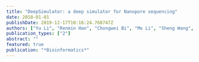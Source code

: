 ```yaml
---
title: "DeepSimulator: a deep simulator for Nanopore sequencing"
date: 2018-01-01
publishDate: 2019-12-17T10:16:24.768747Z
authors: ["Yu Li", "Renmin Han", "Chongwei Bi", "Mo Li", "Sheng Wang", "Xin Gao"]
publication_types: ["2"]
abstract: ""
featured: true
publication: "*Bioinformatics*"
---
```


